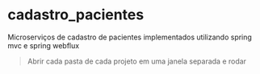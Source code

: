 # cadastro_pacientes

Microserviços de cadastro de pacientes implementados utilizando spring mvc e spring webflux

> Abrir cada pasta de cada projeto em uma janela separada e rodar
